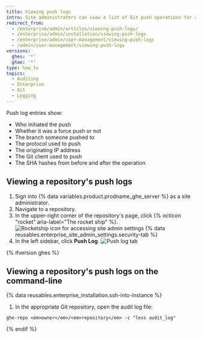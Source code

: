 ```yaml
---
title: Viewing push logs
intro: Site administrators can view a list of Git push operations for any repository on the enterprise.
redirect_from:
  - /enterprise/admin/articles/viewing-push-logs/
  - /enterprise/admin/installation/viewing-push-logs
  - /enterprise/admin/user-management/viewing-push-logs
  - /admin/user-management/viewing-push-logs
versions:
  ghes: '*'
  ghae: '*'
type: how_to
topics:
  - Auditing
  - Enterprise
  - Git
  - Logging
---
```

Push log entries show:

- Who initiated the push
- Whether it was a force push or not
- The branch someone pushed to
- The protocol used to push
- The originating IP address
- The Git client used to push
- The SHA hashes from before and after the operation

## Viewing a repository's push logs

1. Sign into {% data variables.product.prodname_ghe_server %} as a site administrator.
1. Navigate to a repository.
1. In the upper-right corner of the repository's page, click {% octicon "rocket" aria-label="The rocket ship" %}.
    ![Rocketship icon for accessing site admin settings](/assets/images/enterprise/site-admin-settings/access-new-settings.png)
{% data reusables.enterprise_site_admin_settings.security-tab %}
4. In the left sidebar, click **Push Log**.
![Push log tab](/assets/images/enterprise/site-admin-settings/push-log-tab.png)

{% ifversion ghes %}
## Viewing a repository's push logs on the command-line

{% data reusables.enterprise_installation.ssh-into-instance %}
1. In the appropriate Git repository, open the audit log file:
  ```shell
  ghe-repo <em>owner</em>/<em>repository</em> -c "less audit_log"
  ```
{% endif %}
